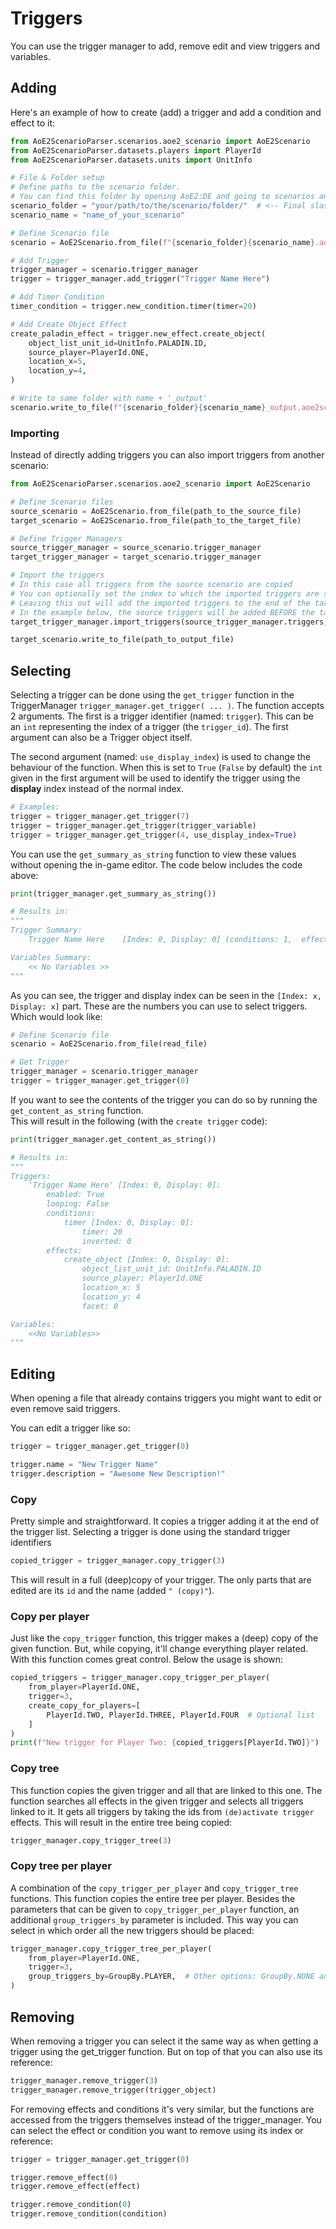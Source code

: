 # Triggers

You can use the trigger manager to add, remove edit and view triggers and variables.

## Adding

Here's an example of how to create (add) a trigger and add a condition and effect to it:

```py
from AoE2ScenarioParser.scenarios.aoe2_scenario import AoE2Scenario
from AoE2ScenarioParser.datasets.players import PlayerId
from AoE2ScenarioParser.datasets.units import UnitInfo

# File & Folder setup
# Define paths to the scenario folder.
# You can find this folder by opening AoE2:DE and going to scenarios and clicking on 'open folder'
scenario_folder = "your/path/to/the/scenario/folder/"  # <-- Final slash is important
scenario_name = "name_of_your_scenario"

# Define Scenario file
scenario = AoE2Scenario.from_file(f"{scenario_folder}{scenario_name}.aoe2scenario")

# Add Trigger
trigger_manager = scenario.trigger_manager
trigger = trigger_manager.add_trigger("Trigger Name Here")

# Add Timer Condition
timer_condition = trigger.new_condition.timer(timer=20)

# Add Create Object Effect
create_paladin_effect = trigger.new_effect.create_object(
    object_list_unit_id=UnitInfo.PALADIN.ID,
    source_player=PlayerId.ONE,
    location_x=5,
    location_y=4,
)

# Write to same folder with name + '_output'
scenario.write_to_file(f"{scenario_folder}{scenario_name}_output.aoe2scenario")
```

### Importing

Instead of directly adding triggers you can also import triggers from another scenario:

```py
from AoE2ScenarioParser.scenarios.aoe2_scenario import AoE2Scenario

# Define Scenario files
source_scenario = AoE2Scenario.from_file(path_to_the_source_file)
target_scenario = AoE2Scenario.from_file(path_to_the_target_file)

# Define Trigger Managers
source_trigger_manager = source_scenario.trigger_manager
target_trigger_manager = target_scenario.trigger_manager

# Import the triggers
# In this case all triggers from the source scenario are copied
# You can optionally set the index to which the imported triggers are set at
# Leaving this out will add the imported triggers to the end of the target scenario
# In the example below, the source triggers will be added BEFORE the target triggers due to the 0
target_trigger_manager.import_triggers(source_trigger_manager.triggers, 0)

target_scenario.write_to_file(path_to_output_file)
```

## Selecting

Selecting a trigger can be done using the `get_trigger` function in the TriggerManager `trigger_manager.get_trigger( ... )`. 
The function accepts 2 arguments. The first is a trigger identifier (named: `trigger`).
This can be an `int` representing the index of a trigger (the `trigger_id`).
The first argument can also be a Trigger object itself.

The second argument (named: `use_display_index`) is used to change the behaviour of the function.
When this is set to `True` (`False` by default) the `int` given in the first argument will be used to identify
the trigger using the **display** index instead of the normal index.

```py
# Examples:
trigger = trigger_manager.get_trigger(7)
trigger = trigger_manager.get_trigger(trigger_variable)
trigger = trigger_manager.get_trigger(4, use_display_index=True)
```

You can use the `get_summary_as_string` function to view these values without opening
the in-game editor. The code below includes the code above:

```py
print(trigger_manager.get_summary_as_string())

# Results in:
"""
Trigger Summary:
    Trigger Name Here    [Index: 0, Display: 0] (conditions: 1,  effects: 1)

Variables Summary:
    << No Variables >>
"""
```

As you can see, the trigger and display index can be seen in the
`[Index: x, Display: x]` part. These are the numbers you can use to
select triggers. Which would look like:

```py
# Define Scenario file
scenario = AoE2Scenario.from_file(read_file)

# Get Trigger
trigger_manager = scenario.trigger_manager
trigger = trigger_manager.get_trigger(0)
```

If you want to see the contents of the trigger you can do so by running the `get_content_as_string` function.  
This will result in the following (with the `create trigger` code):

```py
print(trigger_manager.get_content_as_string())

# Results in:
"""
Triggers:
    'Trigger Name Here' [Index: 0, Display: 0]:
        enabled: True
        looping: False
        conditions:
            timer [Index: 0, Display: 0]:
                timer: 20
                inverted: 0
        effects:
            create_object [Index: 0, Display: 0]:
                object_list_unit_id: UnitInfo.PALADIN.ID
                source_player: PlayerId.ONE
                location_x: 5
                location_y: 4
                facet: 0

Variables:
    <<No Variables>>
"""
```

## Editing

When opening a file that already contains triggers you might want to
edit or even remove said triggers.

You can edit a trigger like so:

```py
trigger = trigger_manager.get_trigger(0)

trigger.name = "New Trigger Name"
trigger.description = "Awesome New Description!"
```

### Copy

Pretty simple and straightforward. It copies a trigger adding it at the
end of the trigger list. Selecting a trigger is done using the standard 
trigger identifiers

```py
copied_trigger = trigger_manager.copy_trigger(3)
```

This will result in a full (deep)copy of your trigger. The only parts
that are edited are its `id` and the name (added `" (copy)"`).

### Copy per player

Just like the `copy_trigger` function, this trigger makes a (deep) copy
of the given function. But, while copying, it'll change everything
player related. With this function comes great control. Below the usage
is shown:

```py
copied_triggers = trigger_manager.copy_trigger_per_player(
    from_player=PlayerId.ONE,
    trigger=3,
    create_copy_for_players=[
        PlayerId.TWO, PlayerId.THREE, PlayerId.FOUR  # Optional list
    ]
)
print(f"New trigger for Player Two: {copied_triggers[PlayerId.TWO]}")
```

### Copy tree

This function copies the given trigger and all that are linked to this
one. The function searches all effects in the given trigger and selects
all triggers linked to it. It gets all triggers by taking the ids from
`(de)activate trigger` effects. This will result in the entire tree being
copied:

```py
trigger_manager.copy_trigger_tree(3)
```

### Copy tree per player

A combination of the `copy_trigger_per_player` and `copy_trigger_tree`
functions. This function copies the entire tree per player. Besides the
parameters that can be given to `copy_trigger_per_player` function, an
additional `group_triggers_by` parameter is included. This way you can
select in which order all the new triggers should be placed:

```py
trigger_manager.copy_trigger_tree_per_player(
    from_player=PlayerId.ONE,
    trigger=3,
    group_triggers_by=GroupBy.PLAYER,  # Other options: GroupBy.NONE and GroupBy.TRIGGER
)
```

## Removing

When removing a trigger you can select it the same way as when getting a
trigger using the get_trigger function. But on top of that
you can also use its reference:

```py
trigger_manager.remove_trigger(3)
trigger_manager.remove_trigger(trigger_object)
```

For removing effects and conditions it's very similar, but the
functions are accessed from the triggers themselves instead of the
trigger_manager. You can select the effect or condition you want to
remove using its index or reference:

```py
trigger = trigger_manager.get_trigger(0)

trigger.remove_effect(0)
trigger.remove_effect(effect)

trigger.remove_condition(0)
trigger.remove_condition(condition)
```
